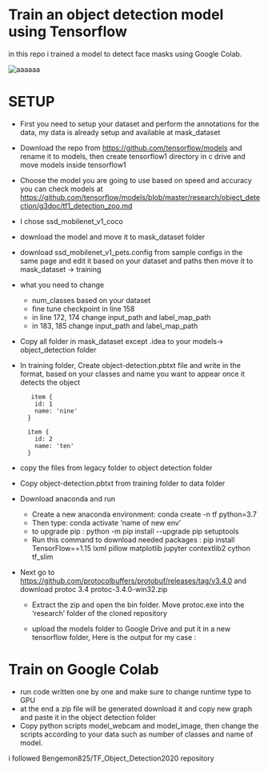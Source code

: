 # Train an object detection model using Tensorflow
in this repo i trained a model to detect face masks using Google Colab.

![aaaaaa](https://user-images.githubusercontent.com/60849096/89512719-49d9aa00-d7dc-11ea-9fd2-7f7ee5ec49b7.png)


# SETUP
* First you need to setup your dataset and perform the annotations for the data, my data is already setup and available at mask_dataset
* Download the repo from https://github.com/tensorflow/models and rename it to models, then create tensorflow1 directory in c drive and move models inside tensorflow1 
* Choose the model you are going to use based on speed and accuracy you can check models at https://github.com/tensorflow/models/blob/master/research/object_detection/g3doc/tf1_detection_zoo.md

* I chose ssd_mobilenet_v1_coco
 * download the model and move it to mask_dataset folder 
 * download ssd_mobilenet_v1_pets.config from sample configs in the same page and edit it based on your dataset and paths then move it to mask_dataset -> training
 * what you need to change	
    * num_classes based on your dataset
    * fine tune checkpoint in line 158  
    * in line 172, 174 change input_path and label_map_path
    * in 183, 185  change input_path and label_map_path
* Copy all folder in mask_dataset except .idea to your models-> object_detection folder
* In training folder, Create object-detection.pbtxt file and write in the format, based on your classes and name you want to appear once it detects the object

	    
     
		 item {
		  id: 1
		  name: 'nine'
		}

		item {
		  id: 2
		  name: 'ten'
		}

    
    

* copy the files from legacy folder to object detection folder
* Copy object-detection.pbtxt from training folder to data folder
* Download anaconda and run 
    * Create a new anaconda environment: conda create -n tf python=3.7
    * Then type: conda activate ‘name of new env’
    * to upgrade pip : python -m pip install --upgrade pip setuptools    
    * Run this command to download needed packages : pip install TensorFlow==1.15 lxml pillow matplotlib jupyter contextlib2 cython tf_slim   

* Next go to https://github.com/protocolbuffers/protobuf/releases/tag/v3.4.0 and  download protoc 3.4 protoc-3.4.0-win32.zip
    * Extract the zip and open the bin folder. Move protoc.exe into the ‘research’ folder of the cloned repository 

    * upload the models folder to Google Drive and put it in a new tensorflow folder, Here is the output for my case : 
# Train on Google Colab
* run code written one by one and make sure to change runtime type to GPU
* at the end a zip file will be generated download it and copy new graph and paste it in the object detection folder
* Copy python scripts model_webcam and model_image, then change the scripts according to your data such as number of classes and name of model.

i followed Bengemon825/TF_Object_Detection2020 repository 

